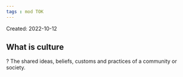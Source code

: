 ```yaml
---
tags : mod TOK
---
```

Created: 2022-10-12 

## What is culture
?
The shared ideas, beliefs, customs and practices of a community or society.
<!--SR:!2023-10-05,28,190-->